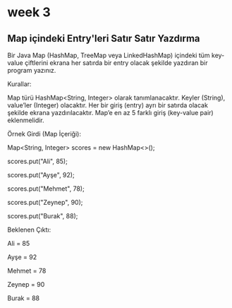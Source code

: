 # week 3
## Map içindeki Entry'leri Satır Satır Yazdırma

Bir Java Map (HashMap, TreeMap veya LinkedHashMap) içindeki tüm key-value çiftlerini ekrana her satırda bir entry olacak şekilde yazdıran bir program yazınız.

Kurallar:

Map türü HashMap<String, Integer> olarak tanımlanacaktır.
Keyler (String), value’ler (Integer) olacaktır.
Her bir giriş (entry) ayrı bir satırda olacak şekilde ekrana yazdırılacaktır.
Map’e en az 5 farklı giriş (key-value pair) eklenmelidir.

Örnek Girdi (Map İçeriği):

Map<String, Integer> scores = new HashMap<>();

scores.put("Ali", 85);

scores.put("Ayşe", 92);

scores.put("Mehmet", 78);

scores.put("Zeynep", 90);

scores.put("Burak", 88);

Beklenen Çıktı:

Ali = 85

Ayşe = 92

Mehmet = 78

Zeynep = 90

Burak = 88